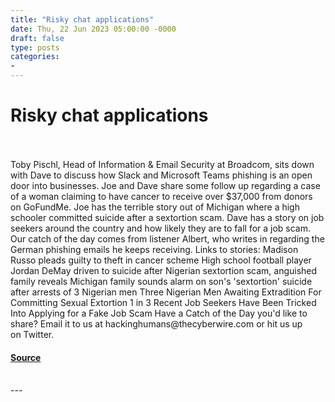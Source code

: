 ```yaml
---
title: "Risky chat applications"
date: Thu, 22 Jun 2023 05:00:00 -0000
draft: false
type: posts
categories: 
- 
---
```

# Risky chat applications

<br/>

<br/>
Toby Pischl, Head of Information & Email Security at Broadcom, sits down with Dave to discuss how Slack and Microsoft Teams phishing is an open door into businesses. Joe and Dave share some follow up regarding a case of a woman claiming to have cancer to receive over $37,000 from donors on GoFundMe. Joe has the terrible story out of Michigan where a high schooler committed suicide after a sextortion scam. Dave has a story on job seekers around the country and how likely they are to fall for a job scam. Our catch of the day comes from listener Albert, who writes in regarding the German phishing emails he keeps receiving. Links to stories: Madison Russo pleads guilty to theft in cancer scheme High school football player Jordan DeMay driven to suicide after Nigerian sextortion scam, anguished family reveals Michigan family sounds alarm on son's 'sextortion' suicide after arrests of 3 Nigerian men Three Nigerian Men Awaiting Extradition For Committing Sexual Extortion 1 in 3 Recent Job Seekers Have Been Tricked Into Applying for a Fake Job Scam Have a Catch of the Day you'd like to share? Email it to us at hackinghumans@thecyberwire.com or hit us up on Twitter.

#### [Source](https://thecyberwire.com/podcasts/hacking-humans/248/notes)

<br/>
---
